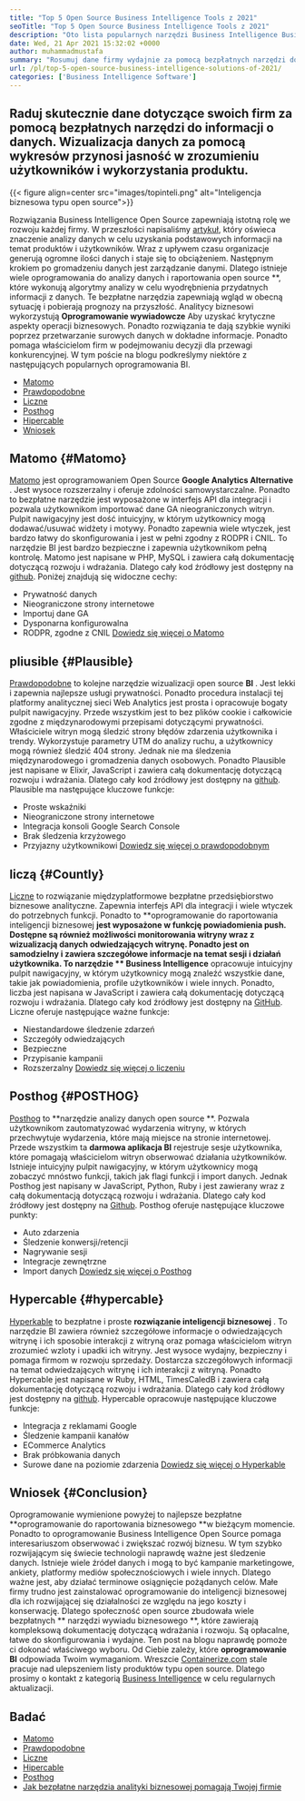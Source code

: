 ```yaml
---
title: "Top 5 Open Source Business Intelligence Tools z 2021" 
seoTitle: "Top 5 Open Source Business Intelligence Tools z 2021" 
description: "Oto lista popularnych narzędzi Business Intelligence Business z bogatymi funkcjami i dokumentacją. Są to Matomo, prawdopodobne, liczne i więcej." 
date: Wed, 21 Apr 2021 15:32:02 +0000
author: muhammadmustafa
summary: "Rosumuj dane firmy wydajnie za pomocą bezpłatnych narzędzi do informacji o danych. Wizualizacja danych za pomocą wykresów przynosi jasność w zrozumieniu użytkowników i wykorzystania produktu." 
url: /pl/top-5-open-source-business-intelligence-solutions-of-2021/
categories: ['Business Intelligence Software']
---
```


## Raduj skutecznie dane dotyczące swoich firm za pomocą bezpłatnych narzędzi do informacji o danych. Wizualizacja danych za pomocą wykresów przynosi jasność w zrozumieniu użytkowników i wykorzystania produktu.

{{< figure align=center src="images/topinteli.png" alt="Inteligencja biznesowa typu open source">}}

Rozwiązania Business Intelligence Open Source zapewniają istotną rolę we rozwoju każdej firmy. W przeszłości napisaliśmy [artykuł][1], który oświeca znaczenie analizy danych w celu uzyskania podstawowych informacji na temat produktów i użytkowników. Wraz z upływem czasu organizacje generują ogromne ilości danych i staje się to obciążeniem. Następnym krokiem po gromadzeniu danych jest zarządzanie danymi. Dlatego istnieje wiele oprogramowania do analizy danych i raportowania open source **, które wykonują algorytmy analizy w celu wyodrębnienia przydatnych informacji z danych. Te bezpłatne narzędzia zapewniają wgląd w obecną sytuację i pobierają prognozy na przyszłość. Analitycy biznesowi wykorzystują **Oprogramowanie wywiadowcze**  Aby uzyskać krytyczne aspekty operacji biznesowych. Ponadto rozwiązania te dają szybkie wyniki poprzez przetwarzanie surowych danych w dokładne informacje. Ponadto pomaga właścicielom firm w podejmowaniu decyzji dla przewagi konkurencyjnej. W tym poście na blogu podkreślymy niektóre z następujących popularnych oprogramowania BI.
  * [Matomo][2]
  * [Prawdopodobne][3]
  * [Liczne][4]
  * [Posthog][5]
  * [Hipercable][6]
  * [Wniosek][7]

## Matomo   {#Matomo}
[Matomo][8] jest oprogramowaniem Open Source **Google Analytics Alternative** . Jest wysoce rozszerzalny i oferuje zdolności samowystarczalne. Ponadto to bezpłatne narzędzie jest wyposażone w interfejs API dla integracji i pozwala użytkownikom importować dane GA nieograniczonych witryn. Pulpit nawigacyjny jest dość intuicyjny, w którym użytkownicy mogą dodawać/usuwać widżety i motywy. Ponadto zapewnia wiele wtyczek, jest bardzo łatwy do skonfigurowania i jest w pełni zgodny z RODPR i CNIL. To narzędzie BI jest bardzo bezpieczne i zapewnia użytkownikom pełną kontrolę. Matomo jest napisane w PHP, MySQL i zawiera całą dokumentację dotyczącą rozwoju i wdrażania. Dlatego cały kod źródłowy jest dostępny na [github][9].
Poniżej znajdują się widoczne cechy:
  * Prywatność danych
  * Nieograniczone strony internetowe
  * Importuj dane GA
  * Dysponarna konfigurowalna
  * RODPR, zgodne z CNIL
[Dowiedz się więcej o Matomo][10]

## pliusible   {#Plausible}
[Prawdopodobne][11] to kolejne narzędzie wizualizacji open source **BI** . Jest lekki i zapewnia najlepsze usługi prywatności. Ponadto procedura instalacji tej platformy analitycznej sieci Web Analytics jest prosta i opracowuje bogaty pulpit nawigacyjny. Przede wszystkim jest to bez plików cookie i całkowicie zgodne z międzynarodowymi przepisami dotyczącymi prywatności. Właściciele witryn mogą śledzić strony błędów zdarzenia użytkownika i trendy. Wykorzystuje parametry UTM do analizy ruchu, a użytkownicy mogą również śledzić 404 strony. Jednak nie ma śledzenia międzynarodowego i gromadzenia danych osobowych. Ponadto Plausible jest napisane w Elixir, JavaScript i zawiera całą dokumentację dotyczącą rozwoju i wdrażania. Dlatego cały kod źródłowy jest dostępny na [github][12].
Plausible ma następujące kluczowe funkcje:
  * Proste wskaźniki
  * Nieograniczone strony internetowe
  * Integracja konsoli Google Search Console
  * Brak śledzenia krzyżowego
  * Przyjazny użytkownikowi
[Dowiedz się więcej o prawdopodobnym][13]

## liczą   {#Countly}
[Liczne][14] to rozwiązanie międzyplatformowe bezpłatne przedsiębiorstwo biznesowe analityczne. Zapewnia interfejs API dla integracji i wiele wtyczek do potrzebnych funkcji. Ponadto to **oprogramowanie do raportowania inteligencji biznesowej  **jest wyposażone w funkcję powiadomienia push. Dostępne są również możliwości monitorowania witryny wraz z wizualizacją danych odwiedzających witrynę. Ponadto jest on samodzielny i zawiera szczegółowe informacje na temat sesji i działań użytkownika. To narzędzie **  Business Intelligence**  opracowuje intuicyjny pulpit nawigacyjny, w którym użytkownicy mogą znaleźć wszystkie dane, takie jak powiadomienia, profile użytkowników i wiele innych. Ponadto, liczba jest napisana w JavaScript i zawiera całą dokumentację dotyczącą rozwoju i wdrażania. Dlatego cały kod źródłowy jest dostępny na [GitHub][15].
Liczne oferuje następujące ważne funkcje:
  * Niestandardowe śledzenie zdarzeń
  * Szczegóły odwiedzających
  * Bezpieczne
  * Przypisanie kampanii
  * Rozszerzalny
[Dowiedz się więcej o liczeniu][16]

## Posthog   {#POSTHOG}
[Posthog][17] to **narzędzie analizy danych open source **. Pozwala użytkownikom zautomatyzować wydarzenia witryny, w których przechwytuje wydarzenia, które mają miejsce na stronie internetowej. Przede wszystkim ta  **darmowa aplikacja BI**   rejestruje sesje użytkownika, które pomagają właścicielom witryn obserwować działania użytkowników. Istnieje intuicyjny pulpit nawigacyjny, w którym użytkownicy mogą zobaczyć mnóstwo funkcji, takich jak flagi funkcji i import danych. Jednak Posthog jest napisany w JavaScript, Python, Ruby i jest zawierany wraz z całą dokumentacją dotyczącą rozwoju i wdrażania. Dlatego cały kod źródłowy jest dostępny na [Github][18].
Posthog oferuje następujące kluczowe punkty:
  * Auto zdarzenia
  * Śledzenie konwersji/retencji
  * Nagrywanie sesji
  * Integracje zewnętrzne
  * Import danych
[Dowiedz się więcej o Posthog][19]

## Hypercable   {#hypercable}
[Hyperkable][20] to bezpłatne i proste **rozwiązanie inteligencji biznesowej** . To narzędzie BI zawiera również szczegółowe informacje o odwiedzających witrynę i ich sposobie interakcji z witryną oraz pomaga właścicielom witryn zrozumieć wzloty i upadki ich witryny. Jest wysoce wydajny, bezpieczny i pomaga firmom w rozwoju sprzedaży. Dostarcza szczegółowych informacji na temat odwiedzających witrynę i ich interakcji z witryną. Ponadto Hypercable jest napisane w Ruby, HTML, TimesCaledB i zawiera całą dokumentację dotyczącą rozwoju i wdrażania. Dlatego cały kod źródłowy jest dostępny na [github][21].
Hypercable opracowuje następujące kluczowe funkcje:
  * Integracja z reklamami Google
  * Śledzenie kampanii kanałów
  * ECommerce Analytics
  * Brak próbkowania danych
  * Surowe dane na poziomie zdarzenia
[Dowiedz się więcej o Hyperkable][20]

## Wniosek   {#Conclusion}
Oprogramowanie wymienione powyżej to najlepsze bezpłatne **oprogramowanie do raportowania biznesowego  **w bieżącym momencie. Ponadto to oprogramowanie Business Intelligence Open Source pomaga interesariuszom obserwować i zwiększać rozwój biznesu. W tym szybko rozwijającym się świecie technologii naprawdę ważne jest śledzenie danych. Istnieje wiele źródeł danych i mogą to być kampanie marketingowe, ankiety, platformy mediów społecznościowych i wiele innych. Dlatego ważne jest, aby działać terminowe osiągnięcie pożądanych celów. Małe firmy trudno jest zainstalować oprogramowanie do inteligencji biznesowej dla ich rozwijającej się działalności ze względu na jego koszty i konserwację. Dlatego społeczność open source zbudowała wiele bezpłatnych **  narzędzi wywiadu biznesowego **, które zawierają kompleksową dokumentację dotyczącą wdrażania i rozwoju. Są opłacalne, łatwe do skonfigurowania i wydajne. Ten post na blogu naprawdę pomoże ci dokonać właściwego wyboru. Od Ciebie zależy, które  **oprogramowanie BI**   odpowiada Twoim wymaganiom.
Wreszcie [Containerize.com][22] stale pracuje nad ulepszeniem listy produktów typu open source. Dlatego prosimy o kontakt z kategorią [Business Intelligence][23] w celu regularnych aktualizacji.

## Badać
  * [Matomo][8]
  * [Prawdopodobne][11]
  * [Liczne][14]
  * [Hipercable][20]
  * [Posthog][17]
  * [Jak bezpłatne narzędzia analityki biznesowej pomagają Twojej firmie][24]

  
[1]: https://blog.containerize.com/category/business-intelligence-software/
[2]: #Matomo
[3]: #Plausible
[4]: #Countly
[5]: #Posthog
[6]: #HyperCable
[7]: #Conclusion
[8]: https://products.containerize.com/business-intelligence/matomo
[9]: https://github.com/matomo-org/matomo
[10]: https://matomo.org/
[11]: https://products.containerize.com/business-intelligence/plausible
[12]: https://github.com/plausible/analytics
[13]: https://plausible.io/
[14]: https://products.containerize.com/business-intelligence/countly
[15]: https://github.com/countly/countly-server
[16]: https://count.ly/
[17]: https://products.containerize.com/business-intelligence/posthog
[18]: https://github.com/PostHog/posthog
[19]: https://posthog.com/
[20]: https://products.containerize.com/business-intelligence/hypercable
[21]: https://github.com/HyperCable/hypercable
[22]: https://www.containerize.com/
[23]: https://products.containerize.com/business-intelligence/
[24]: https://blog.containerize.com/2021/03/12/how-free-business-analytics-tools-assist-your-business/
